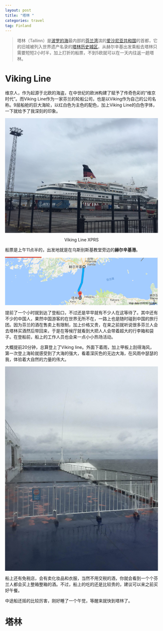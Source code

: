 ```yaml
---
layout: post
title: "塔林 "
categories: travel
tag: Finland 
---
```


> 塔林（Tallinn）是[波罗的海](https://zh.wikipedia.org/wiki/%E6%B3%A2%E7%BE%85%E7%9A%84%E6%B5%B7)最内部的[芬兰湾](https://zh.wikipedia.org/wiki/%E8%8A%AC%E8%98%AD%E7%81%A3)滨的[爱沙尼亚共和国](https://zh.wikipedia.org/wiki/%E6%84%9B%E6%B2%99%E5%B0%BC%E4%BA%9E%E5%85%B1%E5%92%8C%E5%9C%8B)的首都，它的旧城被列入世界遗产名录的[塔林历史城区](https://zh.wikipedia.org/w/index.php?title=%E5%A1%94%E6%9E%97%E6%AD%B7%E5%8F%B2%E5%9F%8E%E5%8D%80&action=edit&redlink=1)。从赫尔辛基出发乘船去塔林只需要短短2小时半，加上打折的船票，不到5欧就可以在一天内往返一趟塔林。

# Viking Line

维京人，作为起源于北欧的海盗，在中世纪的欧洲构建了赋予了传奇色彩的“维京时代”。而Viking Line作为一家芬兰的轮船公司，也是以Viking作为自己的公司名称。9层船舱的巨大海轮，以红白色为主色的配色，加上Viking Line的白色字体，一下就给予了我深刻的印象。

<center>
<p><img src="../images/tallin/2.png" align="center"></p>
<p>Viking Line XPRS</p>
</center>

船票是上午11点半的，出发地就是在乌斯别斯基教堂旁边的**赫尔辛基港**。

<center>
<p><img src="../images/tallin/1.png" align="center"></p>
</center>

提前了一个小时就到达了登船口，不过还是早早就有不少人在这等待了。其中还有不少的中国人，果然中国游客的在世界无所不在，一路上也是随时碰到中国的旅行团。因为芬兰的酒在售卖上有限制，加上价格又贵，在来之前就听说很多芬兰人会去塔林买酒然后带回来，于是在等候厅就看到大把人人会带着超大的行李箱和袋子。在登船前，船上的工作人员也会来一点小小热场活动。

大概提前20分钟，总算登上了Viking line。外面下着雨，加上甲板上刮得海风，第一次登上海轮就感受到了大海的强大，看着深灰色的无边大海，在风雨中瑟瑟的我，体验着大自然的力量的伟大。

<center><p><img src="../images/tallin/3.png" align="center"></p></center>

船上还有免税店，会有卖化妆品和衣服，当然不用交税的酒，你就会看到一个个芬兰人都会买上整箱整箱的酒。不过，船上的吃的还是比较贵的，建议可以来之前买好午餐。

中途船还摇的比较厉害，刚好睡了一个午觉，等醒来就快到塔林了。

# 塔林

